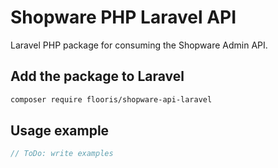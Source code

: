 # Shopware PHP Laravel API

Laravel PHP package for consuming the Shopware Admin API.

## Add the package to Laravel
```bash
composer require flooris/shopware-api-laravel
```

## Usage example
```PHP
// ToDo: write examples
```
